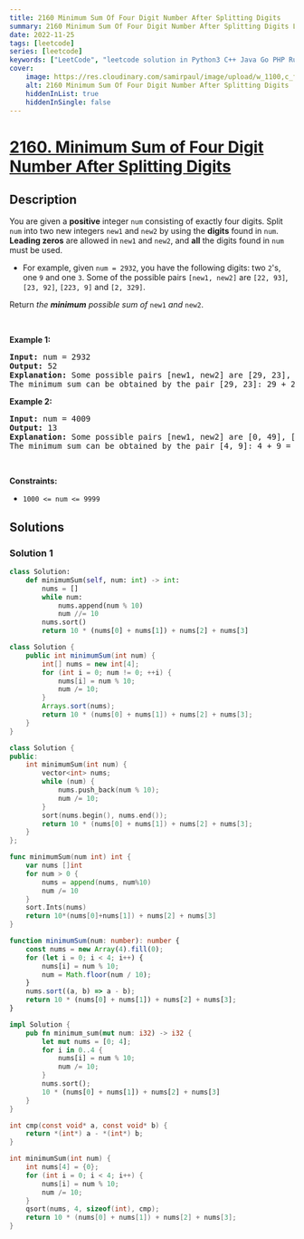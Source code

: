 ```yaml
---
title: 2160 Minimum Sum Of Four Digit Number After Splitting Digits
summary: 2160 Minimum Sum Of Four Digit Number After Splitting Digits LeetCode Solution Explained
date: 2022-11-25
tags: [leetcode]
series: [leetcode]
keywords: ["LeetCode", "leetcode solution in Python3 C++ Java Go PHP Ruby Swift TypeScript Rust C# JavaScript C", "2160 Minimum Sum Of Four Digit Number After Splitting Digits LeetCode Solution Explained in all languages"]
cover:
    image: https://res.cloudinary.com/samirpaul/image/upload/w_1100,c_fit,co_rgb:FFFFFF,l_text:Arial_75_bold:2160 Minimum Sum Of Four Digit Number After Splitting Digits - Solution Explained/problem-solving.webp
    alt: 2160 Minimum Sum Of Four Digit Number After Splitting Digits
    hiddenInList: true
    hiddenInSingle: false
---
```



# [2160. Minimum Sum of Four Digit Number After Splitting Digits](https://leetcode.com/problems/minimum-sum-of-four-digit-number-after-splitting-digits)


## Description

<p>You are given a <strong>positive</strong> integer <code>num</code> consisting of exactly four digits. Split <code>num</code> into two new integers <code>new1</code> and <code>new2</code> by using the <strong>digits</strong> found in <code>num</code>. <strong>Leading zeros</strong> are allowed in <code>new1</code> and <code>new2</code>, and <strong>all</strong> the digits found in <code>num</code> must be used.</p>

<ul>
	<li>For example, given <code>num = 2932</code>, you have the following digits: two <code>2</code>&#39;s, one <code>9</code> and one <code>3</code>. Some of the possible pairs <code>[new1, new2]</code> are <code>[22, 93]</code>, <code>[23, 92]</code>, <code>[223, 9]</code> and <code>[2, 329]</code>.</li>
</ul>

<p>Return <em>the <strong>minimum</strong> possible sum of </em><code>new1</code><em> and </em><code>new2</code>.</p>

<p>&nbsp;</p>
<p><strong class="example">Example 1:</strong></p>

<pre>
<strong>Input:</strong> num = 2932
<strong>Output:</strong> 52
<strong>Explanation:</strong> Some possible pairs [new1, new2] are [29, 23], [223, 9], etc.
The minimum sum can be obtained by the pair [29, 23]: 29 + 23 = 52.
</pre>

<p><strong class="example">Example 2:</strong></p>

<pre>
<strong>Input:</strong> num = 4009
<strong>Output:</strong> 13
<strong>Explanation:</strong> Some possible pairs [new1, new2] are [0, 49], [490, 0], etc. 
The minimum sum can be obtained by the pair [4, 9]: 4 + 9 = 13.
</pre>

<p>&nbsp;</p>
<p><strong>Constraints:</strong></p>

<ul>
	<li><code>1000 &lt;= num &lt;= 9999</code></li>
</ul>

## Solutions

### Solution 1

<!-- tabs:start -->

```python
class Solution:
    def minimumSum(self, num: int) -> int:
        nums = []
        while num:
            nums.append(num % 10)
            num //= 10
        nums.sort()
        return 10 * (nums[0] + nums[1]) + nums[2] + nums[3]
```

```java
class Solution {
    public int minimumSum(int num) {
        int[] nums = new int[4];
        for (int i = 0; num != 0; ++i) {
            nums[i] = num % 10;
            num /= 10;
        }
        Arrays.sort(nums);
        return 10 * (nums[0] + nums[1]) + nums[2] + nums[3];
    }
}
```

```cpp
class Solution {
public:
    int minimumSum(int num) {
        vector<int> nums;
        while (num) {
            nums.push_back(num % 10);
            num /= 10;
        }
        sort(nums.begin(), nums.end());
        return 10 * (nums[0] + nums[1]) + nums[2] + nums[3];
    }
};
```

```go
func minimumSum(num int) int {
	var nums []int
	for num > 0 {
		nums = append(nums, num%10)
		num /= 10
	}
	sort.Ints(nums)
	return 10*(nums[0]+nums[1]) + nums[2] + nums[3]
}
```

```ts
function minimumSum(num: number): number {
    const nums = new Array(4).fill(0);
    for (let i = 0; i < 4; i++) {
        nums[i] = num % 10;
        num = Math.floor(num / 10);
    }
    nums.sort((a, b) => a - b);
    return 10 * (nums[0] + nums[1]) + nums[2] + nums[3];
}
```

```rust
impl Solution {
    pub fn minimum_sum(mut num: i32) -> i32 {
        let mut nums = [0; 4];
        for i in 0..4 {
            nums[i] = num % 10;
            num /= 10;
        }
        nums.sort();
        10 * (nums[0] + nums[1]) + nums[2] + nums[3]
    }
}
```

```c
int cmp(const void* a, const void* b) {
    return *(int*) a - *(int*) b;
}

int minimumSum(int num) {
    int nums[4] = {0};
    for (int i = 0; i < 4; i++) {
        nums[i] = num % 10;
        num /= 10;
    }
    qsort(nums, 4, sizeof(int), cmp);
    return 10 * (nums[0] + nums[1]) + nums[2] + nums[3];
}
```

<!-- tabs:end -->

<!-- end -->
